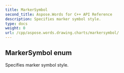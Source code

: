 ```yaml
---
title: MarkerSymbol
second_title: Aspose.Words for C++ API Reference
description: Specifies marker symbol style. 
type: docs
weight: 0
url: /cpp/aspose.words.drawing.charts/markersymbol/
---
```

## MarkerSymbol enum


Specifies marker symbol style. 

